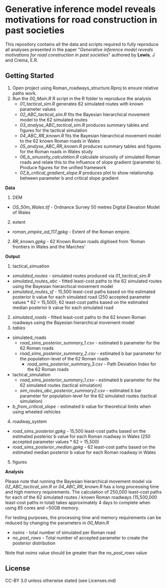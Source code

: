 # Generative inference model reveals motivations for road construction in past societies


This repository contains all the data and scripts required to fully reproduce all analyses presented in the paper "_Generative inference model reveals motivations for road construction in past societies_" authored by **Lewis**, J and Crema, E.R.

Getting Started
---------------

1. Open project using Roman_roadways_structure.Rproj to ensure relative paths work.
2. Run the _00_Main.R_ R script in the R folder to reproduce the analysis
   * _01_tactical_sim.R_ generates 62 simulated routes with known parameter values
   * _02_ABC_tactical_sim.R_ fits the Bayesian hierarchical movement model to the 62 simulated routes
   * _03_analyse_ABC_tactical_sim.R_ produces summary tables and figures for the tactical simulation
   * _04_ABC_RR_known.R_ fits the Bayesian hierarchical movement model to the 62 known Roman roads in Wales
   * _05_analyse_ABC_RR_known.R_ produces summary tables and figures for the Roman roads in Wales study
   * _06_b_sinuosity_calculation.R_ calculate sinuosity of simulated Roman roads and relate this to the influence of slope gradient (parameter b). Produce figures for the unified framework
   * _07_b_critical_gradient_slope.R_ produces plot to show relationship between parameter b and critical slope gradient

**Data**
1. DEM
  * _OS_50m_Wales.tif_ - Ordnance Survey 50 metres Digital Elevation Model of Wales
2. extent
  * _roman_empire_ad_117.gpkg_ - Extent of the Roman empire.
2. _RR_known.gpkg_ - 62 Known Roman roads digitised from 'Roman frontiers in Wales and the Marches’

**Output**
1. tactical_simuation
  * _simulated_routes_ - simulated routes produced via _01_tactical_sim.R_
  * _simulated_routes_abc_ - fitted least-cost paths to the 62 simulated routes using the Bayesian hierarchical movement model
  * _simulated_routes_sf_ - 15,500 least-cost paths based on the estimated posterior b value for each simulated road (250 accepted parameter values * 62 = 15,500); 62 least-cost paths based on the estimated median posterior b value for each simulated road
2. _simulated_roads_ - fitted least-cost paths to the 62 known Roman roadways using the Bayesian hierarchical movement model
3. _tables_
  * simulated_roads
      * _road_sims_posterior_summary_1.csv_ - estimated b parameter for the 62 Roman roads
      * _road_sims_posterior_summary_2.csv_ - estimated b bar parameter for the population-level of the 62 Roman roads 
        * _road_sims_posterior_summary_3.csv_ - Path Deviation Index for the 62 Roman roads
  * tactical_simulation
      * _road_sims_posterior_summary_1.csv_ - estimated b parameter for the 62 simulated routes (tactical simulation)
      * _sim_routes_abc_posterior_summary2.csv_ - estimated b bar parameter for population-level for the 62 simulated routes (tactical simulation)
  * _b_from_critical_slope_ - estimated b value for theoretical limits when using wheeled vehicles
4. roadway_system
  *  _road_sims_posterior.gpkg_ - 15,500 least-cost paths based on the estimated posterior b value for each Roman roadway in Wales (250 accepted parameter values * 62 = 15,500)
  *  _road_sims_posterior_median.gpkg_ - 62 least-cost paths based on the estimated median posterior b value for each Roman roadway in Wales
5. figures

**Analysis**

Please note that running the Bayesian hierarchical movement model via _02_ABC_tactical_sim.R_ or _04_ABC_RR_known.R_ has a long processing time and high memory requirements. The calculation of 250,000 least-cost paths for each of the 62 simulated routes / known Roman roadways (15,500,000 least-cost paths in total) takes approximately 4 days to complete when using 85 cores and ~50GB memory.

For testing purposes, the processing time and memory requirements can be reduced by changing the parameters in _00_Main.R_

* _nsims_ - total number of simulated per Roman road
* _no_post_rows_ - Total number of accepted parameter to create the posterior distribution

Note that _nsims_ value should be greater than the _no_post_rows_ value

License
---------------
CC-BY 3.0 unless otherwise stated (see Licenses.md)
